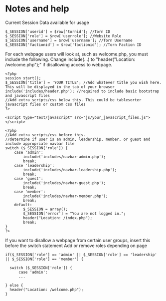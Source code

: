 # Notes and help

Current Session Data available for usage
```
$_SESSION['userid'] = $row['tornid']; //Torn ID
$_SESSION['role'] = $row['userrole']; //Website Role
$_SESSION['username'] = $row['username']; //Torn Username
$_SESSION['factionid'] = $row['factionid']; //Torn Faction ID
```




For each webpage users will look at, such as welcome.php, you must include the following.
Change include(...) to "header("Location: /welcome.php");" if disallowing access to webpage.
```
<?php
session_start();
$_SESSION['title'] = 'YOUR TITLE'; //Add whatever title you wish here. This will be displayed in the tab of your browser
include('includes/header.php'); //required to include basic bootstrap and javascript files
//Add extra scripts/css below this. This could be tablesorter javascript files or custom css files
?>

<script type="text/javascript" src="js/your_javascript_files.js"></script>

<?php
//Add extra scripts/css before this.
//determine if user is an admin, leadership, member, or guest and include appropriate navbar file
switch ($_SESSION['role']) {
    case 'admin':
        include('includes/navbar-admin.php');
        break;
    case 'leadership':
        include('includes/navbar-leadership.php');
        break;
    case 'guest':
        include('includes/navbar-guest.php');
        break;
    case 'member':
        include('includes/navbar-member.php');
        break;
    default:
        $_SESSION = array();
        $_SESSION['error'] = "You are not logged in.";
        header("Location: /index.php");
        break;
}
?>
```

If you want to disallow a webpage from certain user groups, insert this before the switch statement
Add or remove roles depending on page
```
if($_SESSION['role'] == 'admin' || $_SESSION['role'] == 'leadership' || $_SESSION['role'] == 'member') {

  switch ($_SESSION['role']) {
      case 'admin':
      ...

} else {
  header("Location: /welcome.php");
}
```
